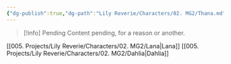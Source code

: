 ```yaml
---
{"dg-publish":true,"dg-path":"Lily Reverie/Characters/02. MG2/Thana.md","permalink":"/lily-reverie/characters/02-mg-2/thana/","created":"2024-01-20T03:12:51.328-03:00","updated":"2024-01-20T04:53:36.118-03:00"}
---
```



>[!info] Pending
>Content pending, for a reason or another.

[[005. Projects/Lily Reverie/Characters/02. MG2/Lana\|Lana]]
[[005. Projects/Lily Reverie/Characters/02. MG2/Dahlia\|Dahlia]]